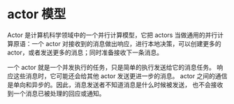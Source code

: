 # actor 模型

Actor 是计算机科学领域中的一个并行计算模型，它把 actors 当做通用的并行计算原语：一个 actor 对接收到的消息做出响应，进行本地决策，可以创建更多的 actor，或者发送更多的消息；同时准备接收下一条消息。

一个 actor 就是一个并发执行的任务，只是简单的执行发送给它的消息任务。 响应这些消息时，它可能还会给其他 actor 发送更进一步的消息。 actor 之间的通信是单向和异步的。因此，消息发送者不知道消息是什么时候被发送， 也不会接收到一个消息已被处理的回应或通知。
